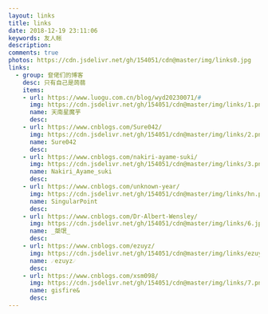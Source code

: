 ```yaml
---
layout: links
title: links
date: 2018-12-19 23:11:06
keywords: 友人帐
description: 
comments: true
photos: https://cdn.jsdelivr.net/gh/154051/cdn@master/img/links0.jpg
links:
  - group: 奆佬们的博客
    desc: 只有自己是蒟蒻
    items:
    - url: https://www.luogu.com.cn/blog/wyd20230071/#
      img: https://cdn.jsdelivr.net/gh/154051/cdn@master/img/links/1.png
      name: 天南星魔芋
      desc: 
    - url: https://www.cnblogs.com/Sure042/
      img: https://cdn.jsdelivr.net/gh/154051/cdn@master/img/links/2.png
      name: Sure042
      desc: 
    - url: https://www.cnblogs.com/nakiri-ayame-suki/
      img: https://cdn.jsdelivr.net/gh/154051/cdn@master/img/links/3.png
      name: Nakiri_Ayame_suki
      desc: 
    - url: https://www.cnblogs.com/unknown-year/
      img: https://cdn.jsdelivr.net/gh/154051/cdn@master/img/links/hn.png
      name: SingularPoint
      desc: 
    - url: https://www.cnblogs.com/Dr-Albert-Wensley/
      img: https://cdn.jsdelivr.net/gh/154051/cdn@master/img/links/6.jpg
      name: _桀氓_
      desc: 
    - url: https://www.cnblogs.com/ezuyz/
      img: https://cdn.jsdelivr.net/gh/154051/cdn@master/img/links/ezuyz.png
      name: ☄️ezuyz☄️
      desc: 
    - url: https://www.cnblogs.com/xsm098/
      img: https://cdn.jsdelivr.net/gh/154051/cdn@master/img/links/7.png
      name: gisfire&
      desc: 
---
```

